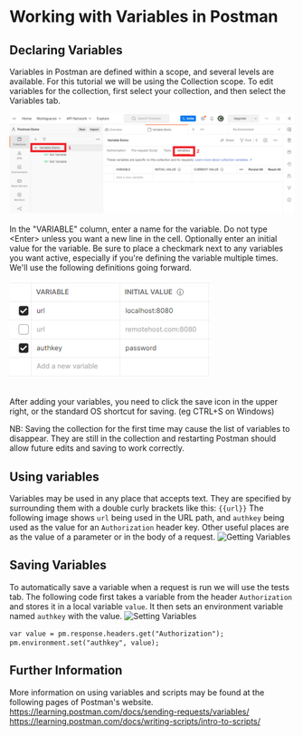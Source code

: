 # Working with Variables in Postman

## Declaring Variables
Variables in Postman are defined within a scope, and several levels are available. For this tutorial we will be using the Collection scope. To edit variables for the collection, first select your collection, and then select the Variables tab.

![Variable Tab](https://raw.githubusercontent.com/220808-Java-React-Enterprise/postman/main/images/variable_tab.png)
<br/><br/>
In the "VARIABLE" column, enter a name for the variable.  Do not type &lt;Enter&gt; unless you want a new line in the cell. Optionally enter an initial value for the variable. Be sure to place a checkmark next to any variables you want active, especially if you're defining the variable multiple times. We'll use the following definitions going forward.

![Variables](https://raw.githubusercontent.com/220808-Java-React-Enterprise/postman/main/images/variables.png)
<br/><br/>

After adding your variables, you need to click the save icon in the upper right, or the standard OS shortcut for saving. (eg CTRL+S on Windows)

NB: Saving the collection for the first time may cause the list of variables to disappear. They are still in the collection and restarting Postman should allow future edits and saving to work correctly.

## Using variables
Variables may be used in any place that accepts text. They are specified by surrounding them with a double curly brackets like this: ``{{url}}`` The following image shows ``url`` being used in the URL path, and ``authkey`` being used as the value for an ``Authorization`` header key. Other useful places are as the value of a parameter or in the body of a request.
![Getting Variables](https://raw.githubusercontent.com/220808-Java-React-Enterprise/main/postman/images/get.png)

## Saving Variables
To automatically save a variable when a request is run we will use the tests tab. The following code first takes a variable from the header ``Authorization`` and stores it in a local variable ``value``. It then sets an environment variable named ``authkey`` with the value.
![Setting Variables](https://raw.githubusercontent.com/220808-Java-React-Enterprise/main/postman/images/set.png)
```renderscript
var value = pm.response.headers.get("Authorization");
pm.environment.set("authkey", value);
```

## Further Information
More information on using variables and scripts may be found at the following pages of Postman's website.
<https://learning.postman.com/docs/sending-requests/variables/><br/>
<https://learning.postman.com/docs/writing-scripts/intro-to-scripts/><br/>
